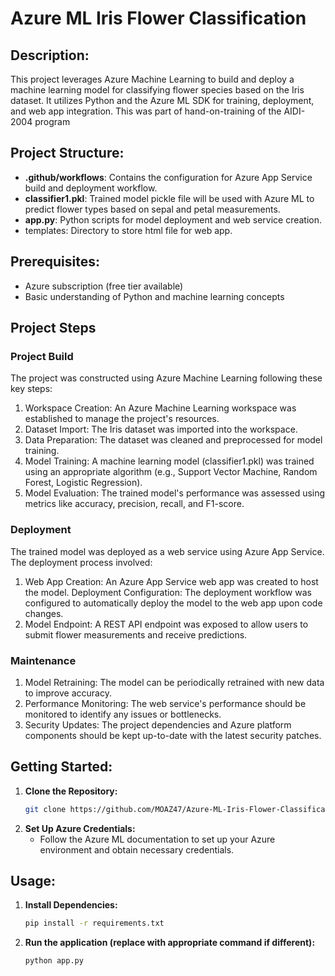 # **Azure ML Iris Flower Classification**

## **Description:**

This project leverages Azure Machine Learning to build and deploy a machine learning model for classifying flower species based on the Iris dataset. 
It utilizes Python and the Azure ML SDK for training, deployment, and web app integration. This was part of hand-on-training of the AIDI-2004 program

## **Project Structure:**

* **.github/workflows**: Contains the configuration for Azure App Service build and deployment workflow.
* **classifier1.pkl**: Trained model pickle file will be used with Azure ML to predict flower types based on sepal and petal measurements.
* **app.py**: Python scripts for model deployment and web service creation.
* templates: Directory to store html file for web app.

## **Prerequisites:**

* Azure subscription (free tier available)
* Basic understanding of Python and machine learning concepts

## Project Steps

### Project Build
The project was constructed using Azure Machine Learning following these key steps:

1. Workspace Creation: An Azure Machine Learning workspace was established to manage the project's resources.
2. Dataset Import: The Iris dataset was imported into the workspace.
3. Data Preparation: The dataset was cleaned and preprocessed for model training.
4. Model Training: A machine learning model (classifier1.pkl) was trained using an appropriate algorithm (e.g., Support Vector Machine, Random Forest, Logistic Regression).
5. Model Evaluation: The trained model's performance was assessed using metrics like accuracy, precision, recall, and F1-score.

### Deployment
The trained model was deployed as a web service using Azure App Service. The deployment process involved:

1. Web App Creation: An Azure App Service web app was created to host the model.
Deployment Configuration: The deployment workflow was configured to automatically deploy the model to the web app upon code changes.
2. Model Endpoint: A REST API endpoint was exposed to allow users to submit flower measurements and receive predictions.

### Maintenance
1. Model Retraining: The model can be periodically retrained with new data to improve accuracy.
2. Performance Monitoring: The web service's performance should be monitored to identify any issues or bottlenecks.
3. Security Updates: The project dependencies and Azure platform components should be kept up-to-date with the latest security patches.


## **Getting Started:**

1. **Clone the Repository:**
   ```bash
   git clone https://github.com/MOAZ47/Azure-ML-Iris-Flower-Classification.git
   ```
2. **Set Up Azure Credentials:**
   - Follow the Azure ML documentation to set up your Azure environment and obtain necessary credentials.

## **Usage:**

1. **Install Dependencies:**
   ```bash
   pip install -r requirements.txt
   ```
2. **Run the application (replace with appropriate command if different):**
   ```bash
   python app.py
   ```
